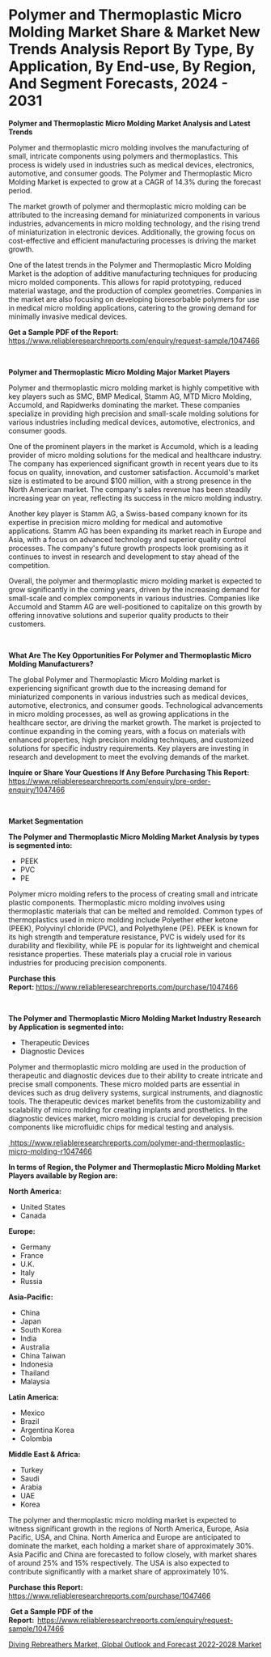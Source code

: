 <p><h1>Polymer and Thermoplastic Micro Molding Market Share & Market New Trends Analysis Report By Type, By Application, By End-use, By Region, And Segment Forecasts, 2024 - 2031</h1></p><p><strong>Polymer and Thermoplastic Micro Molding Market Analysis and Latest Trends</strong></p>
<p><p>Polymer and thermoplastic micro molding involves the manufacturing of small, intricate components using polymers and thermoplastics. This process is widely used in industries such as medical devices, electronics, automotive, and consumer goods. The Polymer and Thermoplastic Micro Molding Market is expected to grow at a CAGR of 14.3% during the forecast period.</p><p>The market growth of polymer and thermoplastic micro molding can be attributed to the increasing demand for miniaturized components in various industries, advancements in micro molding technology, and the rising trend of miniaturization in electronic devices. Additionally, the growing focus on cost-effective and efficient manufacturing processes is driving the market growth.</p><p>One of the latest trends in the Polymer and Thermoplastic Micro Molding Market is the adoption of additive manufacturing techniques for producing micro molded components. This allows for rapid prototyping, reduced material wastage, and the production of complex geometries. Companies in the market are also focusing on developing bioresorbable polymers for use in medical micro molding applications, catering to the growing demand for minimally invasive medical devices.</p></p>
<p><strong>Get a Sample PDF of the Report:&nbsp;</strong> <a href="https://www.reliableresearchreports.com/enquiry/request-sample/1047466">https://www.reliableresearchreports.com/enquiry/request-sample/1047466</a></p>
<p>&nbsp;</p>
<p><strong>Polymer and Thermoplastic Micro Molding Major Market Players</strong></p>
<p><p>Polymer and thermoplastic micro molding market is highly competitive with key players such as SMC, BMP Medical, Stamm AG, MTD Micro Molding, Accumold, and Rapidwerks dominating the market. These companies specialize in providing high precision and small-scale molding solutions for various industries including medical devices, automotive, electronics, and consumer goods.</p><p>One of the prominent players in the market is Accumold, which is a leading provider of micro molding solutions for the medical and healthcare industry. The company has experienced significant growth in recent years due to its focus on quality, innovation, and customer satisfaction. Accumold's market size is estimated to be around $100 million, with a strong presence in the North American market. The company's sales revenue has been steadily increasing year on year, reflecting its success in the micro molding industry.</p><p>Another key player is Stamm AG, a Swiss-based company known for its expertise in precision micro molding for medical and automotive applications. Stamm AG has been expanding its market reach in Europe and Asia, with a focus on advanced technology and superior quality control processes. The company's future growth prospects look promising as it continues to invest in research and development to stay ahead of the competition.</p><p>Overall, the polymer and thermoplastic micro molding market is expected to grow significantly in the coming years, driven by the increasing demand for small-scale and complex components in various industries. Companies like Accumold and Stamm AG are well-positioned to capitalize on this growth by offering innovative solutions and superior quality products to their customers.</p></p>
<p>&nbsp;</p>
<p><strong>What Are The Key Opportunities For Polymer and Thermoplastic Micro Molding Manufacturers?</strong></p>
<p><p>The global Polymer and Thermoplastic Micro Molding market is experiencing significant growth due to the increasing demand for miniaturized components in various industries such as medical devices, automotive, electronics, and consumer goods. Technological advancements in micro molding processes, as well as growing applications in the healthcare sector, are driving the market growth. The market is projected to continue expanding in the coming years, with a focus on materials with enhanced properties, high precision molding techniques, and customized solutions for specific industry requirements. Key players are investing in research and development to meet the evolving demands of the market.</p></p>
<p><strong>Inquire or Share Your Questions If Any Before Purchasing This Report:</strong> <a href="https://www.reliableresearchreports.com/enquiry/pre-order-enquiry/1047466">https://www.reliableresearchreports.com/enquiry/pre-order-enquiry/1047466</a></p>
<p>&nbsp;</p>
<p><strong>Market Segmentation</strong></p>
<p><strong>The Polymer and Thermoplastic Micro Molding Market Analysis by types is segmented into:</strong></p>
<p><ul><li>PEEK</li><li>PVC</li><li>PE</li></ul></p>
<p><p>Polymer micro molding refers to the process of creating small and intricate plastic components. Thermoplastic micro molding involves using thermoplastic materials that can be melted and remolded. Common types of thermoplastics used in micro molding include Polyether ether ketone (PEEK), Polyvinyl chloride (PVC), and Polyethylene (PE). PEEK is known for its high strength and temperature resistance, PVC is widely used for its durability and flexibility, while PE is popular for its lightweight and chemical resistance properties. These materials play a crucial role in various industries for producing precision components.</p></p>
<p><strong>Purchase this Report:&nbsp;</strong><a href="https://www.reliableresearchreports.com/purchase/1047466">https://www.reliableresearchreports.com/purchase/1047466</a></p>
<p>&nbsp;</p>
<p><strong>The Polymer and Thermoplastic Micro Molding Market Industry Research by Application is segmented into:</strong></p>
<p><ul><li>Therapeutic Devices</li><li>Diagnostic Devices</li></ul></p>
<p><p>Polymer and thermoplastic micro molding are used in the production of therapeutic and diagnostic devices due to their ability to create intricate and precise small components. These micro molded parts are essential in devices such as drug delivery systems, surgical instruments, and diagnostic tools. The therapeutic devices market benefits from the customizability and scalability of micro molding for creating implants and prosthetics. In the diagnostic devices market, micro molding is crucial for developing precision components like microfluidic chips for medical testing and analysis.</p></p>
<p><a href="https://www.reliableresearchreports.com/polymer-and-thermoplastic-micro-molding-r1047466">&nbsp;https://www.reliableresearchreports.com/polymer-and-thermoplastic-micro-molding-r1047466</a></p>
<p><strong>In terms of Region, the Polymer and Thermoplastic Micro Molding Market Players available by Region are:</strong></p>
<p>
    <p> <strong> North America: </strong>
        <ul>
            <li>United States</li>
            <li>Canada</li>
        </ul>
        </p> 
    <p> <strong> Europe: </strong>
        <ul>
            <li>Germany</li>
            <li>France</li>
            <li>U.K.</li>
            <li>Italy</li>
            <li>Russia</li>
        </ul>
        </p> 
    <p> <strong> Asia-Pacific: </strong>
        <ul>
            <li>China</li>
            <li>Japan</li>
            <li>South Korea</li>
            <li>India</li>
            <li>Australia</li>
            <li>China Taiwan</li>
            <li>Indonesia</li>
            <li>Thailand</li>
            <li>Malaysia</li>
        </ul>
        </p> 
    <p> <strong> Latin America: </strong>
        <ul>
            <li>Mexico</li>
            <li>Brazil</li>
            <li>Argentina Korea</li>
            <li>Colombia</li>
        </ul>
        </p> 
    <p> <strong> Middle East & Africa: </strong>
        <ul>
            <li>Turkey</li>
            <li>Saudi</li>
            <li>Arabia</li>
            <li>UAE</li>
            <li>Korea</li>
        </ul>
    </p>
    </p>
<p><p>The polymer and thermoplastic micro molding market is expected to witness significant growth in the regions of North America, Europe, Asia Pacific, USA, and China. North America and Europe are anticipated to dominate the market, each holding a market share of approximately 30%. Asia Pacific and China are forecasted to follow closely, with market shares of around 25% and 15% respectively. The USA is also expected to contribute significantly with a market share of approximately 10%.</p></p>
<p><strong>Purchase this Report: </strong><a href="https://www.reliableresearchreports.com/purchase/1047466">https://www.reliableresearchreports.com/purchase/1047466</a></p>
<p>&nbsp;<strong>Get a Sample PDF of the Report:&nbsp;&nbsp;</strong><a href="https://www.reliableresearchreports.com/enquiry/request-sample/1047466">https://www.reliableresearchreports.com/enquiry/request-sample/1047466</a></p>
<p><strong></strong></p>
<p><p><a href="https://github.com/adriannay56456/Market-Research-Report-List-1/blob/main/diving-rebreathers-market-global-outlook-and-forecast-2022-2028-market.md">Diving Rebreathers Market, Global Outlook and Forecast 2022-2028 Market</a></p></p>